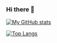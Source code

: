 ### Hi there 👋

[![My GitHub stats](https://github-readme-stats.vercel.app/api?username=EDMONDGIHOZO&hide=contribs,prs&show_icons=true&theme=radical)](https://github.com/EDMONDGIHOZO/github-readme-stats)

[![Top Langs](https://github-readme-stats.vercel.app/api/top-langs/?username=EDMONDGIHOZO&layout=compact)](https://github.com/EDMONDGIHOZO/github-readme-stats)


